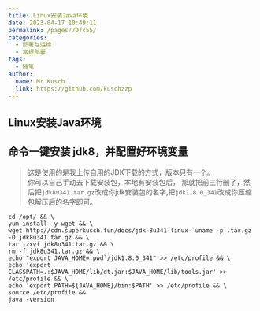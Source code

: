 ```yaml
---
title: Linux安装Java环境
date: 2023-04-17 10:49:11
permalink: /pages/70fc55/
categories:
  - 部署与运维
  - 常规部署
tags:
  - 随笔
author: 
  name: Mr.Kusch
  link: https://github.com/kuschzzp
---
```

## Linux安装Java环境

## 命令一键安装 jdk8，并配置好环境变量
> 这是使用的是我上传自用的JDK下载的方式，版本只有一个。  
> 你可以自己手动去下载安装包，本地有安装包后，
> 那就把前三行删了，然后把`jdk8u341.tar.gz`改成你jdk安装包的名字,把`jdk1.8.0_341`改成你压缩包解压后的名字即可。
```shell
cd /opt/ && \ 
yum install -y wget && \
wget http://cdn.superkusch.fun/docs/jdk-8u341-linux-`uname -p`.tar.gz -O jdk8u341.tar.gz && \
tar -zxvf jdk8u341.tar.gz && \
rm -f jdk8u341.tar.gz && \
echo "export JAVA_HOME=`pwd`/jdk1.8.0_341" >> /etc/profile && \
echo 'export CLASSPATH=.:$JAVA_HOME/lib/dt.jar:$JAVA_HOME/lib/tools.jar' >> /etc/profile && \
echo 'export PATH=${JAVA_HOME}/bin:$PATH' >> /etc/profile && \
source /etc/profile && 
java -version
```
